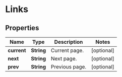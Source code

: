 
# Links

## Properties
Name | Type | Description | Notes
------------ | ------------- | ------------- | -------------
**current** | **String** | Current page. |  [optional]
**next** | **String** | Next page. |  [optional]
**prev** | **String** | Previous page. |  [optional]



